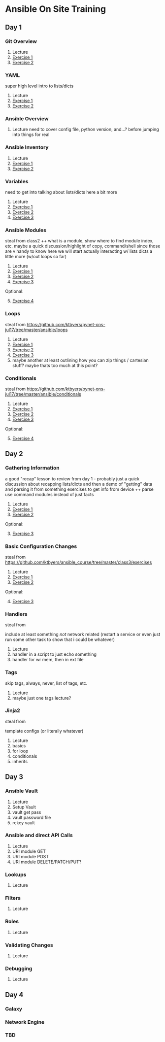 # Ansible On Site Training

## Day 1

### Git Overview

1. Lecture
2. [Exercise 1](/day1/git/git_ex1.md)
3. [Exercise 2](/day1/git/git_ex2.md)

### YAML

super high level intro to lists/dicts

1. Lecture
2. [Exercise 1](/day1/yaml/yaml_ex1.md)
3. [Exercise 2](/day1/yaml/yaml_ex2.md)

### Ansible Overview

1. Lecture
    need to cover config file, python version, and...? before jumping into things for real

### Ansible Inventory

1. Lecture
2. [Exercise 1](/day1/inventory/inventory_ex1.md)
3. [Exercise 2](/day1/inventory/inventory_ex2.md)


### Variables

need to get into talking about lists/dicts here a bit more

1. Lecture
2. [Exercise 1](/day1/variables/variables_ex1.md)
3. [Exercise 2](/day1/variables/variables_ex2.md)
4. [Exercise 3](/day1/variables/variables_ex3.md)


### Ansible Modules

steal from class2 ++ what is a module, show where to find module index, etc. maybe a quick discussion/highlight of copy, command/shell since those are v handy to know
here we will start actually interacting w/ lists dicts a little more (w/out loops so far)

1. Lecture
2. [Exercise 1](/day1/modules/modules_ex1.md)
3. [Exercise 2](/day1/modules/modules_ex2.md)
4. [Exercise 3](/day1/modules/modules_ex3.md)

Optional:

5. [Exercise 4](/day1/modules/modules_ex4.md)


### Loops
steal from https://github.com/ktbyers/pynet-ons-jul17/tree/master/ansible/loops

1. Lecture
2. [Exercise 1](/day1/loops/loops_ex1.md)
3. [Exercise 2](/day1/loops/loops_ex2.md)
4. [Exercise 3](/day1/loops/loops_ex3.md)
5. maybe another at least outlining how you can zip things / cartesian stuff? maybe thats too much at this point?

### Conditionals
steal from https://github.com/ktbyers/pynet-ons-jul17/tree/master/ansible/conditionals

1. Lecture
2. [Exercise 1](/day1/conditionals/conditionals_ex1.md)
3. [Exercise 2](/day1/conditionals/conditionals_ex2.md)
3. [Exercise 3](/day1/conditionals/conditionals_ex3.md)

Optional:

5. [Exercise 4](/day1/conditionals/conditionals_ex4.md)

## Day 2

### Gathering Information

a good "recap" lesson to review from day 1 - probably just a quick discussion about recapping lists/dicts and then a demo of "getting" data and parsing it from something
exercises to get info from device ++ parse
use command modules instead of just facts

1. Lecture
2. [Exercise 1](/day2/conditionals/gathering_info_ex1.md)
3. [Exercise 2](/day2/conditionals/gathering_info_ex2.md)

Optional:

3. [Exercise 3](/day2/conditionals/gathering_info_ex3.md)

### Basic Configuration Changes
steal from https://github.com/ktbyers/ansible_course/tree/master/class3/exercises

1. Lecture
2. [Exercise 1](/day2/conditionals/basic_configuration_ex1.md)
3. [Exercise 2](/day2/conditionals/basic_configuration_ex2.md)

Optional:

4. [Exercise 3](/day2/conditionals/basic_configuration_ex3.md)

### Handlers
steal from

include at least something *not* network related (restart a service or even just run some other task to show that i could be whatever)

1. Lecture
2. handler in a script to just echo something
3. handler for wr mem, then in ext file

### Tags

skip tags, always, never, list of tags, etc.

1. Lecture
2. maybe just one tags lecture?

### Jinja2
steal from

template configs (or literally whatever)

1. Lecture
2. basics
3. for loop
4. conditionals
5. inherits


## Day 3

### Ansible Vault

1. Lecture
2. Setup Vault
3. vault get pass
4. vault password file
5. rekey vault

### Ansible and direct API Calls

1. Lecture
2. URI module GET
3. URI module POST
4. URI module DELETE/PATCH/PUT?

### Lookups

1. Lecture


### Filters

1. Lecture

### Roles

1. Lecture

### Validating Changes

1. Lecture

### Debugging

1. Lecture

## Day 4

### Galaxy

### Network Engine

### TBD

